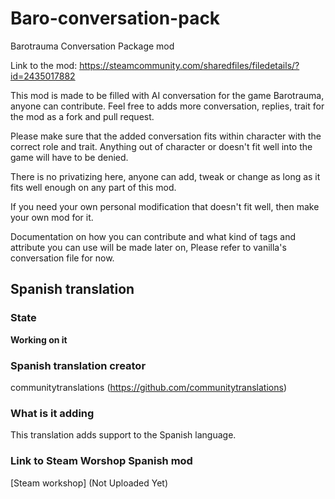 # Baro-conversation-pack
Barotrauma Conversation Package mod

Link to the mod: https://steamcommunity.com/sharedfiles/filedetails/?id=2435017882

This mod is made to be filled with AI conversation for the game Barotrauma, anyone can contribute.
Feel free to adds more conversation, replies, trait for the mod as a fork and pull request.

Please make sure that the added conversation fits within character with the correct role and trait.
Anything out of character or doesn't fit well into the game will have to be denied.

There is no privatizing here, anyone can add, tweak or change as long as it fits well enough on any part of this mod.

If you need your own personal modification that doesn't fit well, then make your own mod for it.

Documentation on how you can contribute and what kind of tags and attribute you can use will be made later on, 
Please refer to vanilla's conversation file for now.

## Spanish translation
### State
 **Working on it**
### Spanish translation creator
  communitytranslations (https://github.com/communitytranslations)
### What is it adding
 This translation adds support to the Spanish language.
### Link to Steam Worshop Spanish mod
 [Steam workshop] (Not Uploaded Yet)
